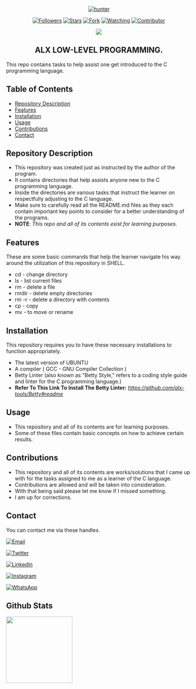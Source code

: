 <p align="center">
<a href="https://github.com/hunterxcobby"><img title="hunter" src="https://img.shields.io/badge/github-hunterxcobby-orange.svg?style=social&logo=github"></a>
</p>

<p align="center">
<a href="https://github.com/hunterxcobby/followers"><img title="Followers" src="https://img.shields.io/github/followers/hunterxcobby?label=Followers&style=social"></a>
<a href="https://github.com/hunterxcobby/alx-low_level_programming/stargazers/"><img title="Stars" src="https://img.shields.io/github/stars/hunterxcobby/alx-low_level_programming?&style=social"></a>
<a href="https://github.com/hunterxcobby/alx-low_level_programming/network/members"><img title="Fork" src="https://img.shields.io/github/forks/hunterxcobby/alx-low_level_programming?style=social"></a>
<a href="https://github.com/hunterxcobby/alx-low_level_programming/watchers"><img title="Watching" src="https://img.shields.io/github/watchers/hunterxcobby/alx-low_level_programming?label=Watching&style=social"></a>
<a href="https://github.com/hunterxcobby/alx-low_level_programming/watchers"><img title="Contributor" src="https://img.shields.io/github/contributors/hunterxcobby/alx-low_level_programming?logo=github&style=social"></a>
</p>
<p align="center">
<a href="https://github.com/hunterxcobby/alx-low_level_programming"><img src="https://img.shields.io/github/repo-size/hunterxcobby/alx-low_level_programming?label=Repo%20size&style=flat"></a>
</p>


<h2 align="center">ALX LOW-LEVEL PROGRAMMING.</h2>

This repo contains tasks to help assist one get introduced to the C programming language.

## Table of Contents 

- [Repository Description](#repository-description)
- [Features](#features)
- [Installation](#installation)
- [Usage](#usage)
- [Contributions](#contributions)
- [Contact](#contact)

## Repository Description

+ This repository was created just as instructed by the author of the program. 
+ It contains directories that help assists anyone new to the C programming language.
+ Inside the directories are various tasks that instruct the learner on respectfully adjusting to the C language.
+ Make sure to carefully read all the README.md files as they each contain important key points to consider for a better understanding of the programs.
+ **NOTE**: *This repo and all of its contents exist for learning purposes.*

## Features

These are some basic commands that help the learner navigate his way around the utilization of this repository in SHELL.

 

- cd - change directory 
- ls - list current files
- rm - delete a file
- rmdir - delete empty directories
- rm -r - delete a directory with contents
- cp - copy
- mv - to move or rename

## Installation

This repository requires you to have these necessary installations to function appropriately.

- The latest version of UBUNTU
- A compiler ( GCC - GNU Compiler Collection ) 
- Betty Linter (also known as "Betty Style," refers to a coding style guide and linter for the C programming language.)
- **Refer To This Link To Install The Betty Linter:**
 *https://github.com/alx-tools/Betty#readme*

## Usage

+ This repository and all of its contents are for learning purposes.
+ Some of these files contain basic concepts on how to achieve certain results.

## Contributions

+ This repository and all of its contents are works/solutions that I came up with for the tasks assigned to me as a learner of the C language.
+ Contributions are allowed and will be taken into consideration.
+ With that being said please let me know if I missed something.
+ I am up for corrections.

## Contact

You can contact me via these handles. 

[![Email](https://img.shields.io/badge/Email-D14836?style=social&logo=gmail&logoColor=white)](mailto:solomonsefah13@gmail.com)

[![Twitter](https://img.shields.io/badge/Twitter-1DA1F2?style=social&logo=twitter)](https://twitter.com/hunterxcobby)

[![LinkedIn](https://img.shields.io/badge/LinkedIn-0077B5?style=social&logo=linkedin)](https://www.linkedin.com/in/cobby-sefah-solomon-~-c-s-s-6460bb279/)

[![Instagram](https://img.shields.io/badge/Instagram-E4405F?style=social&logo=instagram)](https://www.instagram.com/cobby_is_a_god)

[![WhatsApp](https://img.shields.io/badge/WhatsApp-25D366?style=social&logo=whatsapp)](https://wa.me/233557452729)

## Github Stats
<img height="180em" src="https://github-readme-stats.vercel.app/api?username=hunterxcobby&show_icons=true&hide_border=true&&count_private=true&include_all_commits=true" />
